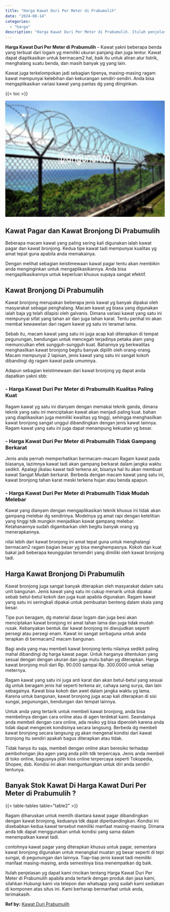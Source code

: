 ```yaml
---
title: "Harga Kawat Duri Per Meter di Prabumulih"
date: "2024-08-14"
categories: 
  - "harga"
description: "Harga Kawat Duri Per Meter di Prabumulih. Itulah penjelasan yg dapat kami rincikan tentang Harga Kawat Duri Per Meter di Prabumulih apabila anda tertarik den..."
---
```


**Harga Kawat Duri Per Meter di Prabumulih** – Kawat yakni beberapa benda yang terbuat dari logam yg memiliki ukuran panjang dan juga lentur. Kawat dapat diaplikasikan untuk bermacam2 hal, baik itu untuk aliran alur listrik, menghalang suatu benda, dan masih banyak yg yang lain.

Kawat juga terkelompokan jadi sebagian tipenya, masing-masing ragam kawat mempunyai kelebihan dan kekurangan sendiri-sendiri. Anda bisa mengaplikasikan variasi kawat yang pantas dg yang diinginkan.

{{< toc >}}

![Harga Kawat Duri Per Meter di Prabumulih](/images/jual-kawat-murah46.png)

## Kawat Pagar dan Kawat Bronjong Di Prabumulih

Beberapa macam kawat yang paling sering kali digunakan ialah kawat pagar dan kawat bronjong. Kedua tipe kawat tadi mempunyai kualitas yg amat tepat guna apabila anda memakainya.

Dengan melihat sebagian keistimewaan kawat pagar tentu akan membikin anda menginginkan untuk mengaplikasikannya. Anda bisa mengaplikasikannya untuk keperluan khusus supaya sangat efektif.

## Kawat Bronjong Di Prabumulih

Kawat bronjong merupakan beberapa jenis kawat yg banyak dipakai oleh masyarakat sebagai penghalang. Macam kawat yg biasa yang digunakan ialah baja yg telah dilapisi oleh galvanis. Dimana variasi kawat yang satu ini mempunyai sifat yang tahan air dan juga tahan karat. Tentu perihal ini akan membat kewawetan dari ragam kawat yg satu ini teramat lama.

Sebab itu, macam kawat yang satu ini juga acap kali diterapkan di tempat pegunungan, bendungan untuk mencegah terjadinya petaka alam yang memunculkan efek sungguh-sungguh kuat. Bahannya yg berkwalitas menghasilkan kawat bronjong begitu banyak dipilih oleh orang-orang. Macam mempunyai 2 lapisan, jenis kawat yang satu ini sangat kokoh dibandingi dg ragam kawat pada umumnya.

Adapun sebagian keistimewaan dari kawat bronjong yg dapat anda dapatkan yakni sbb:

### \- Harga Kawat Duri Per Meter di Prabumulih Kualitas Paling Kuat

Ragam kawat yg satu ini dianyam dengan memakai teknik ganda, dimana teknik yang satu ini menciptakan kawat akan menjadi paling kuat. bahan yang diaplikasikan juga memiliki kwalitas yg tinggi, sehingga menghasilkan kawat bronjong sangat unggul dibandingkan dengan jenis kawat lainnya. Ragam kawat yang satu ini juga dapat menampung kekuatan yg besar.

### \- Harga Kawat Duri Per Meter di Prabumulih Tidak Gampang Berkarat

Jenis anda pernah memperhatikan bermacam-macam Ragam kawat pada biasanya, lazimnya kawat tadi akan gampang berkarat dalam jangka waktu sedikit. Apalagi jikalau kawat tadi terkena air, bisanya hal itu akan membuat kawat Sangat Mudah berkarat. Berbeda dengan macam kawat yang satu ini, kawat bronjong tahan karat meski terkena hujan atau benda apapun.

### \- Harga Kawat Duri Per Meter di Prabumulih Tidak Mudah Melebar

Kawat yang dianyam dengan mengaplikasikan teknik khusus ini tidak akan gampang melebar dg sendirinya. Modelnya yg amat rapi dengan ketelitian yang tinggi tdk mungkin menjadikan kawat gampang melebar. Ketahanannya sudah digambarkan oleh begitu banyak orang yg menerapkannya.

nilai lebih dari kawat bronjong ini amat tepat guna untuk menghalangi bermacam2 ragam bagian besar yg bisa menghempasnya. Kokoh dan kuat bakal jadi beberapa keunggulan tersendiri yang dimiliki oleh kawat bronjong tadi.

## Harga Kawat Bronjong Di Prabumulih

Kawat bronjong juga sangat banyak diterapkan oleh masyarakat dalam satu unit bangunan. Jenis kawat yang satu ini cukup menarik untuk dipakai sebab betul-betul kokoh dan juga kuat apabila digunakan. Ragam kawat yang satu ini seringkali dipakai untuk pembuatan benteng dalam skala yang besar.

Tipe pun beragam, dg material dasar logam dan juga besi akan menciptakan kawat bronjong ini amat tahan lama dan juga tidak mudah rusak. Kebanyakan bentuk dar kawat bronjong ini diwujudkan seperti persegi atau persegi enam. Kawat ini sangat serbaguna untuk anda terapkan di bermacam2 macam bangunan.

Bagi anda yang mau membeli kawat bronjong tentu nilainya sedikit paling mahal dibandingi dg harga kawat pagar. Untuk harganya ditentukan yang sesuai dengan dengan ukuran dan juga mutu bahan yg diterapkan. Harga kawat bronjong muli dari Rp. 90.000 sampai Rp. 300.0000 untuk setiap meternya.

Ragam kawat yang satu ini juga anti karat dan akan betul-betul yang sesuai dg untuk beragam jenis hal seperti terkena air, cahaya sang surya, dan lain sebagainya. Kawat bisa kokoh dan awet dalam jangka waktu yg lama. Karena untuk bangunan, kawat bronjong juga acap kali diterapkan di sisi sungai, pegunungan, bendungan dan tempat lainnya.

Untuk anda yang tertarik untuk membeli kawat bronjong, anda bisa membelinya dengan cara online atau di agen terdekat kami. Seandainya anda membeli dengan cara online, ada resiko yg bisa diperoleh karena anda tidak dapat mengecek kondisinya secara langsung. Berbeda dg membeli kawat bronjong secara langsung yg akan mengenal kondisi dari kawat bronjong itu sendiri apakah bagus diterapkan atau tidak.

Tidak hanya itu saja, membeli dengan online akan beresiko terhadap pembohongan jika agen yang anda pilih tdk terpercaya. Jenis anda membeli di toko online, bagusnya pilih kios online terpercaya seperti Tokopedia, Shopee, dsb. Kondisi ini akan menguntungkan untuk diri anda sendiri tentunya.

## Banyak Stok Kawat Di Harga Kawat Duri Per Meter di Prabumulih ?

{{< table-tables table="table2" >}}

Ragam diharuskan untuk memlih diantara kawat pagar dibandingkan dengan kawat bronjong, keduanya tdk dapat diperbandingkan. Kondisi ini disebabkan kedua kawat tersebut memiliki manfaat masing-masing. Dimana anda tdk dapat menggunakan untuk kondisi yang sama dalam menempatkan kawat tadi.

contohnya kawat pagar yang diterapkan khusus untuk pagar, sementara kawat bronjong digunakan untuk menangkal muatan yg besar seperti di tepi sungai, di pegunungan dan lainnya. Tiap-tiap jenis kawat tadi memiliki manfaat masing-masing, anda semestinya bisa menempatkan dg baik.

Itulah penjelasan yg dapat kami rincikan tentang Harga Kawat Duri Per Meter di Prabumulih apabila anda tertarik dengan produk dan jasa kami, silahkan Hubungi kami via telepon dan whatsapp yang sudah kami sediakan di komponen atas situs ini. Kami berharap bermanfaat untuk anda, terimakasih.

**Ref by:** [Kawat Duri Prabumulih](https://id.wikipedia.org/wiki/Kawat)
